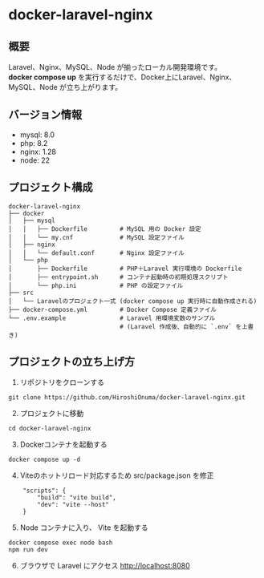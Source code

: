 # docker-laravel-nginx



## 概要

Laravel、Nginx、MySQL、Node が揃ったローカル開発環境です。  
**docker compose up** を実行するだけで、Docker上にLaravel、Nginx、MySQL、Node が立ち上がります。



## バージョン情報

- mysql: 8.0
- php: 8.2
- nginx: 1.28
- node: 22



## プロジェクト構成

```
docker-laravel-nginx
├── docker
│   ├── mysql
│   │   ├── Dockerfile         # MySQL 用の Docker 設定
│   │   └── my.cnf             # MySQL 設定ファイル
│   ├── nginx
│   │   └── default.conf       # Nginx 設定ファイル
│   └── php
│       ├── Dockerfile         # PHP＋Laravel 実行環境の Dockerfile
│       ├── entrypoint.sh      # コンテナ起動時の初期処理スクリプト
│       └── php.ini            # PHP の設定ファイル
├── src
│   └── Laravelのプロジェクト一式 (docker compose up 実行時に自動作成される)
├── docker-compose.yml         # Docker Compose 定義ファイル
└── .env.example               # Laravel 用環境変数のサンプル 
                               # (Laravel 作成後、自動的に `.env` を上書き)
```



## プロジェクトの立ち上げ方

1. リポジトリをクローンする
```
git clone https://github.com/HiroshiOnuma/docker-laravel-nginx.git
```

2. プロジェクトに移動
```
cd docker-laravel-nginx
```

3. Dockerコンテナを起動する
```
docker compose up -d
```

4. Viteのホットリロード対応するため src/package.json を修正
```
    "scripts": {
        "build": "vite build",
        "dev": "vite --host"
    }
```

5. Node コンテナに入り、 Vite を起動する
```
docker compose exec node bash
npm run dev
```

6. ブラウザで Laravel にアクセス
[http://localhost:8080](https://localhost:8000)